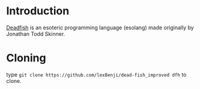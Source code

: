 # Introduction
[Deadfish](https://esolangs.org/wiki/Deadfish) is an esoteric programming language (esolang) made originally by Jonathan Todd Skinner.

# Cloning
type `git clone https://github.com/lexBenji/dead-fish_improved dfh` to clone.
